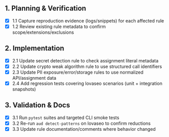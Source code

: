 ## 1. Planning & Verification
- [x] 1.1 Capture reproduction evidence (logs/snippets) for each affected rule
- [x] 1.2 Review existing rule metadata to confirm scope/extensions/exclusions

## 2. Implementation
- [x] 2.1 Update secret detection rule to check assignment literal metadata
- [x] 2.2 Update crypto weak algorithm rule to use structured call identifiers
- [x] 2.3 Update PII exposure/error/storage rules to use normalized API/assignment data
- [x] 2.4 Add regression tests covering lovaseo scenarios (unit + integration snapshots)

## 3. Validation & Docs
- [x] 3.1 Run `pytest` suites and targeted CLI smoke tests
- [x] 3.2 Re-run `aud detect-patterns` on lovaseo to confirm reductions
- [x] 3.3 Update rule documentation/comments where behavior changed
